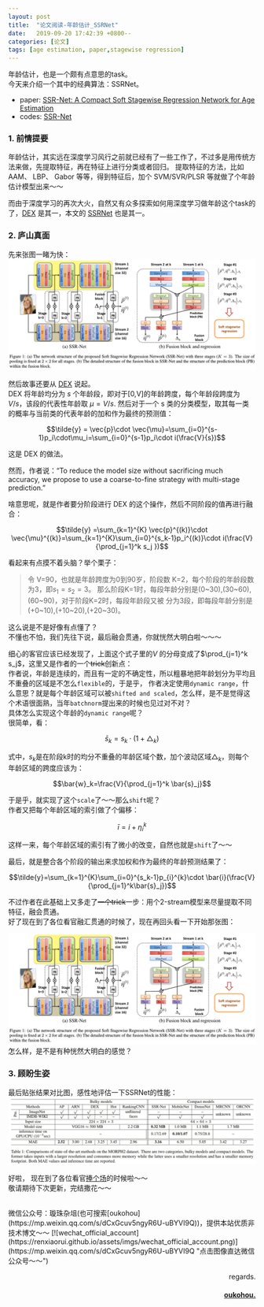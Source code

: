 ```yaml
---
layout: post
title:  "论文阅读-年龄估计_SSRNet"
date:   2019-09-20 17:42:39 +0800--
categories: [论文]
tags: [age estimation, paper,stagewise regression]  
---
```



年龄估计，也是一个颇有点意思的task。  
今天来介绍一个其中的经典算法：SSRNet。

- paper: [SSR-Net: A Compact Soft Stagewise Regression Network for Age Estimation](https://www.ijcai.org/proceedings/2018/0150.pdf)  
- codes: [SSR-Net](https://github.com/shamangary/SSR-Net)

### 1. 前情提要  

年龄估计，其实远在深度学习风行之前就已经有了一些工作了，不过多是用传统方法来做，先提取特征，再在特征上进行分类或者回归。
提取特征的方法，比如 AAM、 LBP、 Gabor 等等，得到特征后，加个 SVM/SVR/PLSR 等就做了个年龄估计模型出来～～  

而由于深度学习的再次大火，自然又有众多探索如何用深度学习做年龄这个task的了，[DEX](http://www.vision.ee.ethz.ch/~timofter/publications/Rothe-ICCVW-2015.pdf) 是其一，本文的 [SSRNet](https://www.ijcai.org/proceedings/2018/0150.pdf) 也是其一。  

### 2. 庐山真面  
先来张图一睹为快：  
![SSRNet_structure](https://raw.githubusercontent.com/oukohou/image_gallery/master/blogs/SSTNet/SSRNet_structure.png)  

然后故事还要从 [DEX](http://www.vision.ee.ethz.ch/~timofter/publications/Rothe-ICCVW-2015.pdf) 说起。  
DEX 将年龄均分为 $s$ 个年龄段，即对于[0,V]的年龄跨度，每个年龄段跨度为 $V/s$，该段的代表性年龄取 $\mu = V/s$.
然后对于一个 s 类的分类模型，取其每一类的概率与当前类的代表年龄的加和作为最终的预测值：  

$$\tilde{y} = \vec{p}\cdot \vec{\mu}=\sum_{i=0}^{s-1}p_i\cdot\mu_i=\sum_{i=0}^{s-1}p_i\cdot i(\frac{V}{s})$$  

这是 DEX 的做法。  

然而，作者说：“To reduce the model size without sacrificing much accuracy, we propose to use a coarse-to-fine strategy with
multi-stage prediction.”

啥意思呢，就是作者要分阶段进行 DEX 的这个操作，然后不同阶段的值再进行融合：  

$$\tilde{y} =\sum_{k=1}^{K} \vec{p}^{(k)}\cdot \vec{\mu}^{(k)}=\sum_{k=1}^{K}\sum_{i=0}^{s_k-1}p_i^{(k)}\cdot i(\frac{V}{\prod_{j=1}^k s_j })$$  

看起来有点摸不着头脑？举个栗子：
> 令 V=90，也就是年龄跨度为0到90岁，阶段数 K=2，每个阶段的年龄段数为3，即$s_1=s_2=3$。
那么阶段K=1时，每段年龄分别是(0~30),(30~60),(60~90)，对于阶段K=2时，每段年龄段又被
分为3段，即每段年龄分别是(+0~10),(+10~20),(+20~30)。

这么说是不是好像有点懂了？  
不懂也不怕，我们先往下说，最后融会贯通，你就恍然大明白啦～～～  

细心的客官应该已经发现了，上面这个式子里的$V$ 的分母变成了$\prod_{j=1}^k s_j$，这里又是作者的一个~~trick~~创新点：    
作者说，年龄是连续的，而且有一定的不确定性，所以粗暴地把年龄划分为平均且不重叠的区域是不怎么`flexible`的，于是乎，
作者决定使用`dynamic range`，什么意思？就是每个年龄区域可以被`shifted and scaled`，怎么样，是不是觉得这个术语很面熟，当年`batchnorm`提出来的时候也见过对不对？  
具体怎么实现这个年龄的`dynamic range`呢？  
很简单，看：  

$$\bar{s}_k=s_k \cdot (1+\bigtriangleup_k)$$  

式中，$s_k$是在阶段k时的均分不重叠的年龄区域个数，加个波动区域$\bigtriangleup_k$，则每个年龄区域的跨度应该为：  

$$\bar{w}_k=\frac{V}{\prod_{j=1}^k \bar{s}_j}$$

于是乎，就实现了这个`scale`了～～那么`shift`呢？  
作者又把每个年龄区域的索引做了个偏移：  

$$\bar{i}=i +\eta^k_i$$    

这样一来，每个年龄区域的索引有了微小的改变，自然也就是`shift`了～～

最后，就是整合各个阶段的输出来求加权和作为最终的年龄预测结果了：  

$$\tilde{y}=\sum_{k=1}^{K}\sum_{i=0}^{s_k-1}p_{i}^{k}\cdot \bar{i}(\frac{V}{\prod_{j=1}^k\bar{s}_j})$$  

不过作者在此基础上又多走了~~一个trick~~一步：用个2-stream模型来尽量提取不同特征，融会贯通。  
好了现在到了各位看官融汇贯通的时候了，现在再回头看一下开始那张图：  

![SSRNet_structure](https://raw.githubusercontent.com/oukohou/image_gallery/master/blogs/SSTNet/SSRNet_structure.png)  
怎么样，是不是有种恍然大明白的感觉？  


### 3. 顾盼生姿  
最后贴张结果对比图，感性地评估一下SSRNet的性能：  
![results_on_MORPH](https://raw.githubusercontent.com/oukohou/image_gallery/master/blogs/SSTNet/20191021115047.png)  

好啦， 现在到了各位看官[捧个场](https://renxiaorui.github.io/donate/)的时候啦～～  
敬请期待下次更新，完结撒花～～

<br>
微信公众号：璇珠杂俎(也可搜索[oukohou](https://mp.weixin.qq.com/s/dCxGcuv5ngyR6U-uBYVI9Q))，提供本站优质非技术博文～～
[![wechat_official_account](https://renxiaorui.github.io/assets/imgs/wechat_official_account.png)](https://mp.weixin.qq.com/s/dCxGcuv5ngyR6U-uBYVI9Q "点击图像直达微信公众号～～")  




<br>
<p  align="right">regards.</p>
<h4 align="right">
    <a href="https://renxiaorui.github.io/">
        oukohou.
    </a>
</h4>

